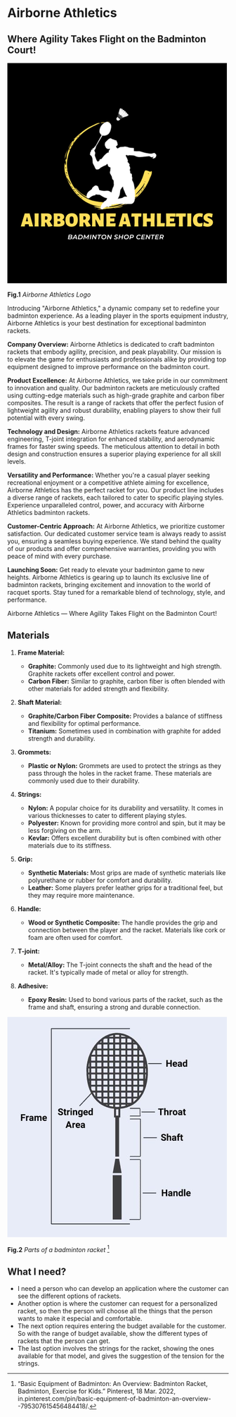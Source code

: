 # Airborne Athletics
## Where Agility Takes Flight on the Badminton Court!


![Company_Logo.png](..%2FProject_Images%2FCompany_Logo.png)


**Fig.1** *Airborne Athletics Logo*


Introducing "Airborne Athletics," a dynamic company set to redefine your badminton experience. As a leading player in the
sports equipment industry, Airborne Athletics is your best destination for exceptional badminton rackets.

**Company Overview:**
Airborne Athletics is dedicated to craft badminton rackets that embody agility, precision, and peak playability. Our 
mission is to elevate the game for enthusiasts and professionals alike by providing top equipment designed to improve
performance on the badminton court.

**Product Excellence:**
At Airborne Athletics, we take pride in our commitment to innovation and quality. Our badminton rackets are meticulously 
crafted using cutting-edge materials such as high-grade graphite and carbon fiber composites. The result is a range of 
rackets that offer the perfect fusion of lightweight agility and robust durability, enabling players to show their 
full potential with every swing.

**Technology and Design:**
Airborne Athletics rackets feature advanced engineering, T-joint integration for enhanced stability, and aerodynamic 
frames for faster swing speeds. The meticulous attention to detail in both design and construction ensures a superior 
playing experience for all skill levels.

**Versatility and Performance:**
Whether you're a casual player seeking recreational enjoyment or a competitive athlete aiming for excellence, Airborne 
Athletics has the perfect racket for you. Our product line includes a diverse range of rackets, each tailored to cater 
to specific playing styles. Experience unparalleled control, power, and accuracy with Airborne Athletics badminton rackets.

**Customer-Centric Approach:**
At Airborne Athletics, we prioritize customer satisfaction. Our dedicated customer service team is always ready to assist 
you, ensuring a seamless buying experience. We stand behind the quality of our products and offer comprehensive warranties, 
providing you with peace of mind with every purchase.

**Launching Soon:**
Get ready to elevate your badminton game to new heights. Airborne Athletics is gearing up to launch its exclusive line of
badminton rackets, bringing excitement and innovation to the world of racquet sports. Stay tuned for a remarkable blend 
of technology, style, and performance.


Airborne Athletics — Where Agility Takes Flight on the Badminton Court!


## Materials


1. **Frame Material:**
   - **Graphite:** Commonly used due to its lightweight and high strength. Graphite rackets offer excellent control and power.
   - **Carbon Fiber:** Similar to graphite, carbon fiber is often blended with other materials for added strength and flexibility.

2. **Shaft Material:**
   - **Graphite/Carbon Fiber Composite:** Provides a balance of stiffness and flexibility for optimal performance.
   - **Titanium:** Sometimes used in combination with graphite for added strength and durability.

3. **Grommets:**
   - **Plastic or Nylon:** Grommets are used to protect the strings as they pass through the holes in the racket frame. These materials are commonly used due to their durability.

4. **Strings:**
   - **Nylon:** A popular choice for its durability and versatility. It comes in various thicknesses to cater to different playing styles.
   - **Polyester:** Known for providing more control and spin, but it may be less forgiving on the arm.
   - **Kevlar:** Offers excellent durability but is often combined with other materials due to its stiffness.

5. **Grip:**
   - **Synthetic Materials:** Most grips are made of synthetic materials like polyurethane or rubber for comfort and durability.
   - **Leather:** Some players prefer leather grips for a traditional feel, but they may require more maintenance.

6. **Handle:**
   - **Wood or Synthetic Composite:** The handle provides the grip and connection between the player and the racket. Materials like cork or foam are often used for comfort.

7. **T-joint:**
   - **Metal/Alloy:** The T-joint connects the shaft and the head of the racket. It's typically made of metal or alloy for strength.

8. **Adhesive:**
   - **Epoxy Resin:** Used to bond various parts of the racket, such as the frame and shaft, ensuring a strong and durable connection.


![Badminton_Racket.jpeg](..%2FProject_Images%2FBadminton_Racket.jpeg)


**Fig.2** *Parts of a badminton racket* [^1]


[^1]: “Basic Equipment of Badminton: An Overview: Badminton Racket, Badminton, Exercise for Kids.” Pinterest, 18 Mar. 2022, in.pinterest.com/pin/basic-equipment-of-badminton-an-overview--795307615456484418/.


## What I need?

- I need a person who can develop an application where the customer can see the different options of rackets. 
- Another option is where the customer can request for a personalized racket, so then the person will choose all the things that the person wants to make it especial and comfortable.
- The next option requires entering the budget available for the customer. So with the range of budget available, show the different types of rackets that the person can get.
- The last option involves the strings for the racket, showing the ones available for that model, and gives the suggestion of the tension for the strings.